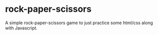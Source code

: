 # rock-paper-scissors
A simple rock-paper-scissors game to just practice some html/css along with Javascript.
